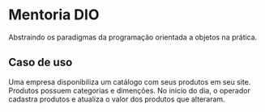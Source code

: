 # Mentoria DIO
Abstraindo os paradigmas da programação orientada a objetos na prática.
## Caso de uso
Uma empresa disponibiliza um catálogo com seus produtos em seu site.
Produtos possuem categorias e dimenções.
No início do dia, o operador cadastra produtos e atualiza o valor dos produtos que alteraram.
